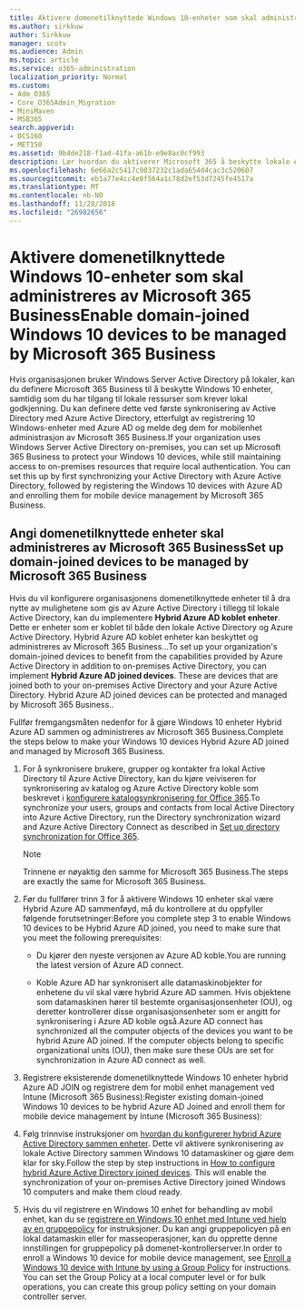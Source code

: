 ```yaml
---
title: Aktivere domenetilknyttede Windows 10-enheter som skal administreres av Microsoft 365 Business
ms.author: sirkkuw
author: Sirkkuw
manager: scotv
ms.audience: Admin
ms.topic: article
ms.service: o365-administration
localization_priority: Normal
ms.custom:
- Adm_O365
- Core_O365Admin_Migration
- MiniMaven
- MSB365
search.appverid:
- BCS160
- MET150
ms.assetid: 9b4de218-f1ad-41fa-a61b-e9e8ac0cf993
description: Lær hvordan du aktiverer Microsoft 365 å beskytte lokale AD sammen Windows 10 enheter.
ms.openlocfilehash: 6e66a2c5417c9037232c1ada654d4cac3c520607
ms.sourcegitcommit: eb1a77e4cc4e8f564a1c78d2ef53d7245fe4517a
ms.translationtype: MT
ms.contentlocale: nb-NO
ms.lasthandoff: 11/28/2018
ms.locfileid: "26982656"
---
```

# <a name="enable-domain-joined-windows-10-devices-to-be-managed-by-microsoft-365-business"></a><span data-ttu-id="73d16-103">Aktivere domenetilknyttede Windows 10-enheter som skal administreres av Microsoft 365 Business</span><span class="sxs-lookup"><span data-stu-id="73d16-103">Enable domain-joined Windows 10 devices to be managed by Microsoft 365 Business</span></span>

<span data-ttu-id="73d16-p101">Hvis organisasjonen bruker Windows Server Active Directory på lokaler, kan du definere Microsoft 365 Business til å beskytte Windows 10 enheter, samtidig som du har tilgang til lokale ressurser som krever lokal godkjenning. Du kan definere dette ved første synkronisering av Active Directory med Azure Active Directory, etterfulgt av registrering 10 Windows-enheter med Azure AD og melde deg dem for mobilenhet administrasjon av Microsoft 365 Business.</span><span class="sxs-lookup"><span data-stu-id="73d16-p101">If your organization uses Windows Server Active Directory on-premises, you can set up Microsoft 365 Business to protect your Windows 10 devices, while still maintaining access to on-premises resources that require local authentication. You can set this up by first synchronizing your Active Directory with Azure Active Directory, followed by registering the Windows 10 devices with Azure AD and enrolling them for mobile device management by Microsoft 365 Business.</span></span>
  
## <a name="set-up-domain-joined-devices-to-be-managed-by-microsoft-365-business"></a><span data-ttu-id="73d16-106">Angi domenetilknyttede enheter skal administreres av Microsoft 365 Business</span><span class="sxs-lookup"><span data-stu-id="73d16-106">Set up domain-joined devices to be managed by Microsoft 365 Business</span></span>

<span data-ttu-id="73d16-p102">Hvis du vil konfigurere organisasjonens domenetilknyttede enheter til å dra nytte av mulighetene som gis av Azure Active Directory i tillegg til lokale Active Directory, kan du implementere **Hybrid Azure AD koblet enheter**. Dette er enheter som er koblet til både den lokale Active Directory og Azure Active Directory. Hybrid Azure AD koblet enheter kan beskyttet og administreres av Microsoft 365 Business...</span><span class="sxs-lookup"><span data-stu-id="73d16-p102">To set up your organization's domain-joined devices to benefit from the capabilities provided by Azure Active Directory in addition to on-premises Active Directory, you can implement **Hybrid Azure AD joined devices**. These are devices that are joined both to your on-premises Active Directory and your Azure Active Directory. Hybrid Azure AD joined devices can be protected and managed by Microsoft 365 Business..</span></span> 
  
<span data-ttu-id="73d16-110">Fullfør fremgangsmåten nedenfor for å gjøre Windows 10 enheter Hybrid Azure AD sammen og administreres av Microsoft 365 Business.</span><span class="sxs-lookup"><span data-stu-id="73d16-110">Complete the steps below to make your Windows 10 devices Hybrid Azure AD joined and managed by Microsoft 365 Business.</span></span>
  
1. <span data-ttu-id="73d16-111">For å synkronisere brukere, grupper og kontakter fra lokal Active Directory til Azure Active Directory, kan du kjøre veiviseren for synkronisering av katalog og Azure Active Directory koble som beskrevet i [konfigurere katalogsynkronisering for Office 365](https://support.office.com/article/1b3b5318-6977-42ed-b5c7-96fa74b08846).</span><span class="sxs-lookup"><span data-stu-id="73d16-111">To synchronize your users, groups and contacts from local Active Directory into Azure Active Directory, run the Directory synchronization wizard and Azure Active Directory Connect as described in [Set up directory synchronization for Office 365](https://support.office.com/article/1b3b5318-6977-42ed-b5c7-96fa74b08846).</span></span>
    
    > [!NOTE]
    > <span data-ttu-id="73d16-112">Trinnene er nøyaktig den samme for Microsoft 365 Business.</span><span class="sxs-lookup"><span data-stu-id="73d16-112">The steps are exactly the same for Microsoft 365 Business.</span></span> 
  
2. <span data-ttu-id="73d16-113">Før du fullfører trinn 3 for å aktivere Windows 10 enheter skal være Hybrid Azure AD sammenføyd, må du kontrollere at du oppfyller følgende forutsetninger:</span><span class="sxs-lookup"><span data-stu-id="73d16-113">Before you complete step 3 to enable Windows 10 devices to be Hybrid Azure AD joined, you need to make sure that you meet the following prerequisites:</span></span>
    
   - <span data-ttu-id="73d16-114">Du kjører den nyeste versjonen av Azure AD koble.</span><span class="sxs-lookup"><span data-stu-id="73d16-114">You are running the latest version of Azure AD connect.</span></span>
    
   - <span data-ttu-id="73d16-p103">Koble Azure AD har synkronisert alle datamaskinobjekter for enhetene du vil skal være hybrid Azure AD sammen. Hvis objektene som datamaskinen hører til bestemte organisasjonsenheter (OU), og deretter kontrollerer disse organisasjonsenheter som er angitt for synkronisering i Azure AD koble også.</span><span class="sxs-lookup"><span data-stu-id="73d16-p103">Azure AD connect has synchronized all the computer objects of the devices you want to be hybrid Azure AD joined. If the computer objects belong to specific organizational units (OU), then make sure these OUs are set for synchronization in Azure AD connect as well.</span></span>
    
3. <span data-ttu-id="73d16-117">Registrere eksisterende domenetilknyttede Windows 10 enheter hybrid Azure AD JOIN og registrere dem for mobil enhet management ved Intune (Microsoft 365 Business):</span><span class="sxs-lookup"><span data-stu-id="73d16-117">Register existing domain-joined Windows 10 devices to be hybrid Azure AD Joined and enroll them for mobile device management by Intune (Microsoft 365 Business):</span></span>
    
4. <span data-ttu-id="73d16-p104">Følg trinnvise instruksjoner om [hvordan du konfigurerer hybrid Azure Active Directory sammen enheter](https://go.microsoft.com/fwlink/p/?linkid=872870). Dette vil aktivere synkronisering av lokale Active Directory sammen Windows 10 datamaskiner og gjøre dem klar for sky.</span><span class="sxs-lookup"><span data-stu-id="73d16-p104">Follow the step by step instructions in [How to configure hybrid Azure Active Directory joined devices](https://go.microsoft.com/fwlink/p/?linkid=872870). This will enable the synchronization of your on-premises Active Directory joined Windows 10 computers and make them cloud ready.</span></span>
    
5. <span data-ttu-id="73d16-p105">Hvis du vil registrere en Windows 10 enhet for behandling av mobil enhet, kan du se [registrere en Windows 10 enhet med Intune ved hjelp av en gruppepolicy](https://go.microsoft.com/fwlink/p/?linkid=872871) for instruksjoner. Du kan angi gruppepolicyen på en lokal datamaskin eller for masseoperasjoner, kan du opprette denne innstillingen for gruppepolicy på domenet-kontrollerserver.</span><span class="sxs-lookup"><span data-stu-id="73d16-p105">In order to enroll a Windows 10 device for mobile device management, see [Enroll a Windows 10 device with Intune by using a Group Policy](https://go.microsoft.com/fwlink/p/?linkid=872871) for instructions. You can set the Group Policy at a local computer level or for bulk operations, you can create this group policy setting on your domain controller server.</span></span> 
    

